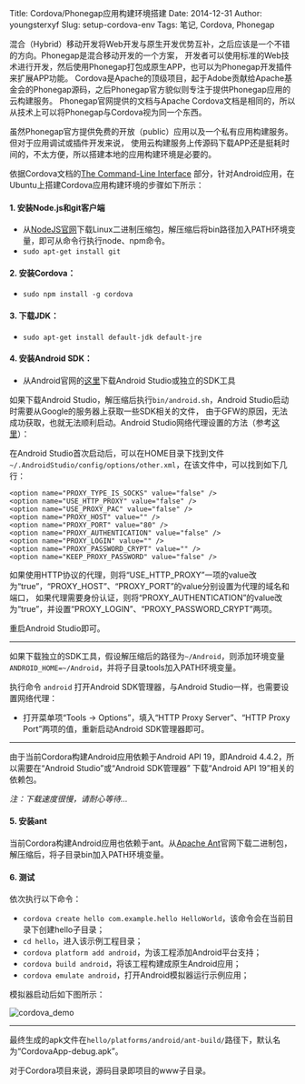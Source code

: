 Title: Cordova/Phonegap应用构建环境搭建
Date: 2014-12-31
Author: youngsterxyf
Slug: setup-cordova-env
Tags: 笔记, Cordova, Phonegap

混合（Hybrid）移动开发将Web开发与原生开发优势互补，之后应该是一个不错的方向。Phonegap是混合移动开发的一个方案，
开发者可以使用标准的Web技术进行开发，然后使用Phonegap打包成原生APP，也可以为Phonegap开发插件来扩展APP功能。
Cordova是Apache的顶级项目，起于Adobe贡献给Apache基金会的Phonegap源码，之后Phonegap官方貌似则专注于提供Phonegap应用的云构建服务。
Phonegap官网提供的文档与Apache Cordova文档是相同的，所以从技术上可以将Phonegap与Cordova视为同一个东西。

虽然Phonegap官方提供免费的开放（public）应用以及一个私有应用构建服务。但对于应用调试或插件开发来说，
使用云构建服务上传源码下载APP还是挺耗时间的，不太方便，所以搭建本地的应用构建环境是必要的。

依据Cordova文档的[The Command-Line Interface](http://cordova.apache.org/docs/en/4.0.0/guide_cli_index.md.html#The%20Command-Line%20Interface)
部分，针对Android应用，在Ubuntu上搭建Cordova应用构建环境的步骤如下所示：

#### 1. 安装Node.js和git客户端

- 从[NodeJS官网](http://nodejs.org/download/)下载Linux二进制压缩包，解压缩后将bin路径加入PATH环境变量，即可从命令行执行node、npm命令。
- `sudo apt-get install git`

#### 2. 安装Cordova：

- `sudo npm install -g cordova`

#### 3. 下载JDK：

- `sudo apt-get install default-jdk default-jre`

#### 4. 安装Android SDK：

- 从Android官网的[这里](http://developer.android.com/sdk/installing/index.html)下载Android Studio或独立的SDK工具

如果下载Android Studio，解压缩后执行`bin/android.sh`，Android Studio启动时需要从Google的服务器上获取一些SDK相关的文件，
由于GFW的原因，无法成功获取，也就无法顺利启动。Android Studio网络代理设置的方法（参考[这里](http://stackoverflow.com/questions/27683678/android-studio-component-installation-not-working-in-proxy-security-server?lq=1)）：

在Android Studio首次启动后，可以在HOME目录下找到文件` ~/.AndroidStudio/config/options/other.xml`，在该文件中，可以找到如下几行：

```
<option name="PROXY_TYPE_IS_SOCKS" value="false" />
<option name="USE_HTTP_PROXY" value="false" />
<option name="USE_PROXY_PAC" value="false" />
<option name="PROXY_HOST" value="" />
<option name="PROXY_PORT" value="80" />
<option name="PROXY_AUTHENTICATION" value="false" />
<option name="PROXY_LOGIN" value="" />
<option name="PROXY_PASSWORD_CRYPT" value="" />
<option name="KEEP_PROXY_PASSWORD" value="false" />
```

如果使用HTTP协议的代理，则将“USE_HTTP_PROXY”一项的value改为“true”，“PROXY_HOST”、“PROXY_PORT”的value分别设置为代理的域名和端口，
如果代理需要身份认证，则将“PROXY_AUTHENTICATION”的value改为“true”，并设置“PROXY_LOGIN”、“PROXY_PASSWORD_CRYPT”两项。

重启Android Studio即可。

------

如果下载独立的SDK工具，假设解压缩后的路径为`~/Android`，则添加环境变量`ANDROID_HOME=~/Android`，并将子目录tools加入PATH环境变量。

执行命令 `android` 打开Android SDK管理器，与Android Studio一样，也需要设置网络代理：

- 打开菜单项“Tools -> Options”，填入“HTTP Proxy Server”、“HTTP Proxy Port”两项的值，重新启动Android SDK管理器即可。

------

由于当前Cordora构建Android应用依赖于Android API 19，即Android 4.4.2，所以需要在“Android Studio”或“Android SDK管理器”
下载“Android API 19”相关的依赖包。

*注：下载速度很慢，请耐心等待...*


#### 5. 安装ant

当前Cordora构建Android应用也依赖于ant。从[Apache Ant](https://www.apache.org/dist/ant/binaries/)官网下载二进制包，
解压缩后，将子目录bin加入PATH环境变量。

#### 6. 测试

依次执行以下命令：

- `cordova create hello com.example.hello HelloWorld`，该命令会在当前目录下创建hello子目录；
- `cd hello`，进入该示例工程目录；
- `cordova platform add android`，为该工程添加Android平台支持；
- `cordova build android`，将该工程构建成原生Android应用；
- `cordova emulate android`，打开Android模拟器运行示例应用；

模拟器启动后如下图所示：

![cordova_demo](https://i.loli.net/2020/06/14/kDfRcbjigUHvQZY.png)

------

最终生成的apk文件在`hello/platforms/android/ant-build/`路径下，默认名为“CordovaApp-debug.apk”。

对于Cordora项目来说，源码目录即项目的www子目录。
